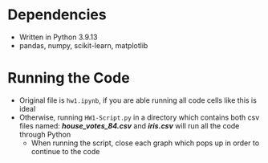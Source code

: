 # Dependencies
- Written in Python 3.9.13
- pandas, numpy, scikit-learn, matplotlib
# Running the Code
- Original file is ```hw1.ipynb```, if you are able running all code cells like this is ideal
- Otherwise, running  ```HW1-Script.py``` in a directory which contains both csv files named: ***house_votes_84.csv*** and ***iris.csv*** will run all the code through Python
  - When running the script, close each graph which pops up in order to continue to the code
